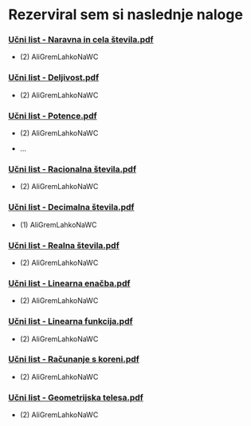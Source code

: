 # Rezerviral sem si naslednje naloge

### [Učni list - Naravna in cela števila.pdf](https://www.sc-nm.si/sss/si/file/download/861_0affa8c3752b/U%C4%8Dni%20list%20-%20Naravna%20in%20cela%20%C5%A1tevila.pdf)

- (2) AliGremLahkoNaWC


### [Učni list - Deljivost.pdf](https://www.sc-nm.si/sss/si/file/download/860_7c1612944279/Učni%20list%20-%20Deljivost.pdf)

- (2) AliGremLahkoNaWC


### [Učni list - Potence.pdf](https://www.sc-nm.si/sss/si/file/download/857_88cc06344dc2/Učni%20list%20-%20Potence.pdf)

- (2) AliGremLahkoNaWC



- ...

### [Učni list - Racionalna števila.pdf](https://www.sc-nm.si/sss/si/file/download/850_7907fe56caf7/Učni%20list%20-%20Racionalna%20števila.pdf)

- (2) AliGremLahkoNaWC


### [Učni list - Decimalna števila.pdf](https://www.sc-nm.si/sss/si/file/download/849_fd9b628c8edd/Učni%20list%20-%20Decimalna%20števila.pdf)
- (1) AliGremLahkoNaWC





### [Učni list - Realna števila.pdf](https://www.sc-nm.si/sss/si/file/download/842_2a4e1f474025/Učni%20list%20-%20Realna%20števila.pdf)

- (2) AliGremLahkoNaWC


### [Učni list - Linearna enačba.pdf](https://www.sc-nm.si/sss/si/file/download/833_30de7545a5ce/Učni%20list%20-%20Linearna%20enačba.pdf)

- (2) AliGremLahkoNaWC



### [Učni list - Linearna funkcija.pdf](https://www.sc-nm.si/sss/si/file/download/835_a3b1692363f8/Učni%20list%20-%20Linearna%20funkcija.pdf)

- (2) AliGremLahkoNaWC





### [Učni list - Računanje s koreni.pdf](https://www.sc-nm.si/sss/si/file/download/827_d73e71be4845/Učni%20list%20-%20Računanje%20s%20koreni.pdf)

- (2) AliGremLahkoNaWC





### [Učni list - Geometrijska telesa.pdf](https://www.sc-nm.si/sss/si/file/download/910_20110ab1fba1/Učni%20list%20-%20Geometrijska%20telesa.pdf)

- (2) AliGremLahkoNaWC




